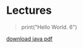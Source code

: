# Lectures

> print("Hello World. 6")

[download java pdf](https://drive.google.com/file/d/0B_t1ixc8V9DVMlpTUmNXRUFfOWM/view?usp=sharing&resourcekey=0-dnuXCpmnQ0Ogu2hpIJ3tCQ)
